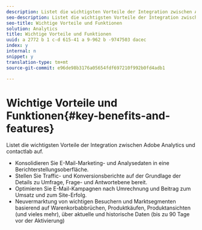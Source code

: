 ```yaml
---
description: Listet die wichtigsten Vorteile der Integration zwischen Adobe Analytics und contactlab auf.
seo-description: Listet die wichtigsten Vorteile der Integration zwischen Adobe Analytics und contactlab auf.
seo-title: Wichtige Vorteile und Funktionen
solution: Analytics
title: Wichtige Vorteile und Funktionen
uuid: a 2772 b 1 c-d 615-41 a 9-962 b -9747503 dacec
index: y
internal: n
snippet: y
translation-type: tm+mt
source-git-commit: e96de98b3176a05654fdf697210f992b0fd4adb1

---
```



# Wichtige Vorteile und Funktionen{#key-benefits-and-features}

Listet die wichtigsten Vorteile der Integration zwischen Adobe Analytics und contactlab auf.

* Konsolidieren Sie E-Mail-Marketing- und Analysedaten in eine Berichterstellungsoberfläche.
* Stellen Sie Traffic- und Konversionsberichte auf der Grundlage der Details zu Umfrage, Frage- und Antwortebene bereit.
* Optimieren Sie E-Mail-Kampagnen nach Umrechnung und Beitrag zum Umsatz und zum Site-Erfolg.
* Neuvermarktung von wichtigen Besuchern und Marktsegmenten basierend auf Warenkorbabbrüchen, Produktkäufen, Produktansichten (und vieles mehr), über aktuelle und historische Daten (bis zu 90 Tage vor der Aktivierung)

